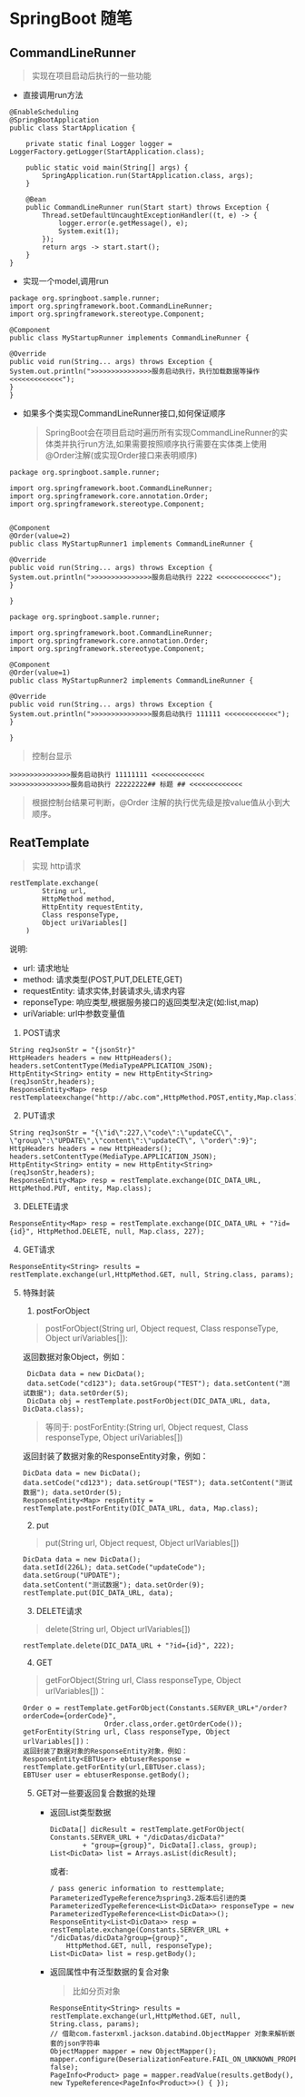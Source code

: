 # SpringBoot 随笔

## CommandLineRunner

>实现在项目启动后执行的一些功能

- 直接调用run方法

```
@EnableScheduling
@SpringBootApplication
public class StartApplication {

    private static final Logger logger = LoggerFactory.getLogger(StartApplication.class);

    public static void main(String[] args) {
        SpringApplication.run(StartApplication.class, args);
    }

    @Bean
    public CommandLineRunner run(Start start) throws Exception {
        Thread.setDefaultUncaughtExceptionHandler((t, e) -> {
            logger.error(e.getMessage(), e);
            System.exit(1);
        });
        return args -> start.start();
    }
}
```

- 实现一个model,调用run
```
package org.springboot.sample.runner;
import org.springframework.boot.CommandLineRunner;
import org.springframework.stereotype.Component;

@Component
public class MyStartupRunner implements CommandLineRunner {

@Override
public void run(String... args) throws Exception {
System.out.println(">>>>>>>>>>>>>>>服务启动执行，执行加载数据等操作<<<<<<<<<<<<<");
}
}
```

- 如果多个类实现CommandLineRunner接口,如何保证顺序
  >SpringBoot会在项目启动时遍历所有实现CommandLineRunner的实体类并执行run方法,如果需要按照顺序执行需要在实体类上使用@Order注解(或实现Order接口来表明顺序)
  
```
package org.springboot.sample.runner;

import org.springframework.boot.CommandLineRunner;
import org.springframework.core.annotation.Order;
import org.springframework.stereotype.Component;


@Component
@Order(value=2)
public class MyStartupRunner1 implements CommandLineRunner {

@Override
public void run(String... args) throws Exception {
System.out.println(">>>>>>>>>>>>>>>服务启动执行 2222 <<<<<<<<<<<<<");
}

}
```

```
package org.springboot.sample.runner;

import org.springframework.boot.CommandLineRunner;
import org.springframework.core.annotation.Order;
import org.springframework.stereotype.Component;

@Component
@Order(value=1)
public class MyStartupRunner2 implements CommandLineRunner {

@Override
public void run(String... args) throws Exception {
System.out.println(">>>>>>>>>>>>>>>服务启动执行 111111 <<<<<<<<<<<<<");
}

}
```

> 控制台显示
```
>>>>>>>>>>>>>>>服务启动执行 11111111 <<<<<<<<<<<<<
>>>>>>>>>>>>>>>服务启动执行 22222222## 标题 ## <<<<<<<<<<<<<
```
> 根据控制台结果可判断，@Order 注解的执行优先级是按value值从小到大顺序。

## ReatTemplate
> 实现 http请求

```
restTemplate.exchange(
        String url, 
        HttpMethod method,
        HttpEntity requestEntity, 
        Class responseType, 
        Object uriVariables[]
    )
```
说明:
 - url: 请求地址
 - method: 请求类型(POST,PUT,DELETE,GET)
 - requestEntity: 请求实体,封装请求头,请求内容
 - reponseType: 响应类型,根据服务接口的返回类型决定(如:list,map)
 - uriVariable: url中参数变量值

1. POST请求
    
```
String reqJsonStr = "{jsonStr}"
HttpHeaders headers = new HttpHeaders();
headers.setContentType(MediaTypeAPPLICATION_JSON);
HttpEntity<String> entity = new HttpEntity<String>(reqJsonStr,headers);
ResponseEntity<Map> resp restTemplateexchange("http://abc.com",HttpMethod.POST,entity,Map.class);
```

2. PUT请求

```
String reqJsonStr = "{\"id\":227,\"code\":\"updateCC\", \"group\":\"UPDATE\",\"content\":\"updateCT\", \"order\":9}";
HttpHeaders headers = new HttpHeaders();
headers.setContentType(MediaType.APPLICATION_JSON);
HttpEntity<String> entity = new HttpEntity<String>(reqJsonStr,headers);
ResponseEntity<Map> resp = restTemplate.exchange(DIC_DATA_URL, HttpMethod.PUT, entity, Map.class);
```

3. DELETE请求
   
```
ResponseEntity<Map> resp = restTemplate.exchange(DIC_DATA_URL + "?id={id}", HttpMethod.DELETE, null, Map.class, 227);
```

4. GET请求

```
ResponseEntity<String> results = restTemplate.exchange(url,HttpMethod.GET, null, String.class, params);
```
5. 特殊封装
   1. postForObject
   >    postForObject(String url, Object request, Class responseType, Object uriVariables[]):

    返回数据对象Object，例如：  
   ```
    DicData data = new DicData();
    data.setCode("cd123"); data.setGroup("TEST"); data.setContent("测试数据"); data.setOrder(5);    
    DicData obj = restTemplate.postForObject(DIC_DATA_URL, data, DicData.class);
    ```
    >等同于:
    >postForEntity:(String url, Object request, Class responseType, Object uriVariables[])

    返回封装了数据对象的ResponseEntity对象，例如：
    ```
    DicData data = new DicData();
    data.setCode("cd123"); data.setGroup("TEST"); data.setContent("测试数据"); data.setOrder(5);        
    ResponseEntity<Map> respEntity = restTemplate.postForEntity(DIC_DATA_URL, data, Map.class);
    ```

    2. put
    > put(String url, Object request, Object urlVariables[])

    ```
    DicData data = new DicData();
    data.setId(226L); data.setCode("updateCode"); data.setGroup("UPDATE"); 
    data.setContent("测试数据"); data.setOrder(9);      
    restTemplate.put(DIC_DATA_URL, data); 
    ```

    3. DELETE请求
    > delete(String url, Object urlVariables[])

    ```
    restTemplate.delete(DIC_DATA_URL + "?id={id}", 222);
    ```

    4. GET
    > getForObject(String url, Class responseType, Object urlVariables[])：

    ```
    Order o = restTemplate.getForObject(Constants.SERVER_URL+"/order?orderCode={orderCode}",
                        Order.class,order.getOrderCode());
    getForEntity(String url, Class responseType, Object urlVariables[])：
    返回封装了数据对象的ResponseEntity对象，例如：
    ResponseEntity<EBTUser> ebtuserResponse = restTemplate.getForEntity(url,EBTUser.class);
    EBTUser user = ebtuserResponse.getBody();
    ```

    5. GET对一些要返回复合数据的处理

        - 返回List类型数据
            ```
            DicData[] dicResult = restTemplate.getForObject( Constants.SERVER_URL + "/dicDatas/dicData?"
                    + "group={group}", DicData[].class, group);
            List<DicData> list = Arrays.asList(dicResult);
            ```
            或者:
            ```
            / pass generic information to resttemplate; ParameterizedTypeReference为spring3.2版本后引进的类
            ParameterizedTypeReference<List<DicData>> responseType = new ParameterizedTypeReference<List<DicData>>();
            ResponseEntity<List<DicData>> resp = restTemplate.exchange(Constants.SERVER_URL + "/dicDatas/dicData?group={group}", 
                HttpMethod.GET, null, responseType);
            List<DicData> list = resp.getBody();
            ```
        - 返回属性中有泛型数据的复合对象
            >比如分页对象
            ```
            ResponseEntity<String> results = restTemplate.exchange(url,HttpMethod.GET, null, String.class, params);
            // 借助com.fasterxml.jackson.databind.ObjectMapper 对象来解析嵌套的json字符串    
            ObjectMapper mapper = new ObjectMapper(); mapper.configure(DeserializationFeature.FAIL_ON_UNKNOWN_PROPERTIES, false);
            PageInfo<Product> page = mapper.readValue(results.getBody(), new TypeReference<PageInfo<Product>>() { });
            ```


